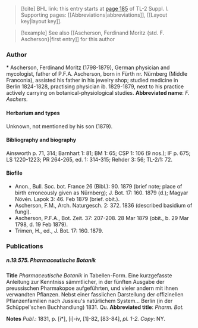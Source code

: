 > [!cite] BHL link: this entry starts at [page 185](https://www.biodiversitylibrary.org/page/33264912) of TL-2 Suppl. I.
> Supporting pages: [[Abbreviations|abbreviations]], [[Layout key|layout key]].

> [!example] See also [[Ascherson, Ferdinand Moritz {std. F. Ascherson}|first entry]] for this author

### Author

\* Ascherson, Ferdinand Moritz (1798-1879), German physician and mycologist, father of P.F.A. Ascherson, born in Fürth nr. Nürnberg (Middle Franconia), assisted his father in his jewelry shop; studied medicine in Berlin 1824-1828, practising physician ib. 1829-1879, next to his practice actively carrying on botanical-physiological studies. 
**Abbreviated name**: *F. Aschers.*

#### Herbarium and types

Unknown, not mentioned by his son (1879).

#### Bibliography and biography

Ainsworth p. 71, 314; Barnhart 1: 81; BM 1: 65; CSP 1: 106 (9 nos.); IF p. 675; LS 1220-1223; PR 264-265, ed. 1: 314-315; Rehder 3: 56; TL-2/1: 72.

#### Biofile

- Anon., Bull. Soc. bot. France 26 (Bibl.): 90. 1879 (brief note; place of birth erroneously given as Nürnberg); J. Bot. 17: 160. 1879 (d.); Magyar Növén. Lapok 3: 46. Feb 1879 (brief. obit.).
- Ascherson, F.M., Arch. Naturgesch. 2: 372. 1836 (described basidium of fungi).
- Ascherson, P.F.A., Bot. Zeit. 37: 207-208. 28 Mar 1879 (obit., b. 29 Mar 1798, d. 19 Feb 1879).
- Trimen, H., ed., J. Bot. 17: 160. 1879.

### Publications

##### n.19.575. Pharmaceutische Botanik

**Title**
*Pharmaceutische Botanik* in Tabellen-Form. Eine kurzgefasste Anleitung zur Kenntniss sämmtlicher, in der fünften Ausgabe der preussischen Pharmakopoe aufgeführten, und vieler andern mit ihnen verwandten Pflanzen. Nebst einer fasslichen Darstellung der offizinellen Pflanzenfamilien nach Jussieu's natürlichem System... Berlin (in der Schüppel'schen Buchhandlung) 1831. Qu.
**Abbreviated title**: *Pharm. Bot.*

**Notes**
*Publ*.: 1831, p. \[i\*\], \[i\]-iv, \[1\]-82, \[83-84\], *pl. 1-2.* *Copy*: NY.

